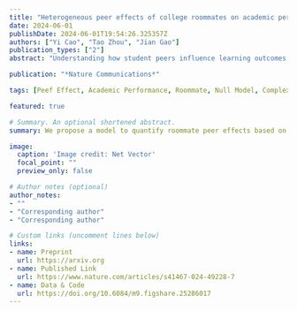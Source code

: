 ```yaml
---
title: "Heterogeneous peer effects of college roommates on academic performance"
date: 2024-06-01
publishDate: 2024-06-01T19:54:26.325357Z
authors: ["Yi Cao", "Tao Zhou", "Jian Gao"]
publication_types: ["2"]
abstract: "Understanding how student peers influence learning outcomes is crucial for effective education management in complex social systems. The complexities of peer selection and evolving peer relationships, however, pose challenges for identifying peer effects using static observational data. Here we use both null-model and regression approaches to examine peer effects using longitudinal data from 5,272 undergraduates, where roommate assignments are plausibly random upon enrollment and roommate relationships persist until graduation. Specifically, we construct a roommate null model by randomly shuffling students among dorm rooms and introduce an assimilation metric to quantify similarities in roommate academic performance. We find significantly larger assimilation in actual data than in the roommate null model, suggesting roommate peer effects, whereby roommates have more similar performance than expected by chance alone. Moreover, assimilation exhibits an overall increasing trend over time, suggesting that peer effects become stronger the longer roommates live together. Our regression analysis further reveals the moderating role of peer heterogeneity. In particular, when roommates perform similarly, the positive relationship between a student's future performance and their roommates' average prior performance is more pronounced, and their ordinal rank in the dorm room has an independent effect. Our findings contribute to understanding the role of college roommates in influencing student academic performance."

publication: "*Nature Communications*"

tags: [Peef Effect, Academic Performance, Roommate, Null Model, Complex Social Systems]

featured: true

# Summary. An optional shortened abstract.
summary: We propose a model to quantify roommate peer effects based on student accommodation distribution and their academic performance.

image:
  caption: 'Image credit: Net Vector'
  focal_point: ""
  preview_only: false

# Author notes (optional)
author_notes:
- ""
- "Corresponding author"
- "Corresponding author"

# Custom links (uncomment lines below)
links:
- name: Preprint
  url: https://arxiv.org
- name: Published Link
  url: https://www.nature.com/articles/s41467-024-49228-7
- name: Data & Code
  url: https://doi.org/10.6084/m9.figshare.25286017
---
```


